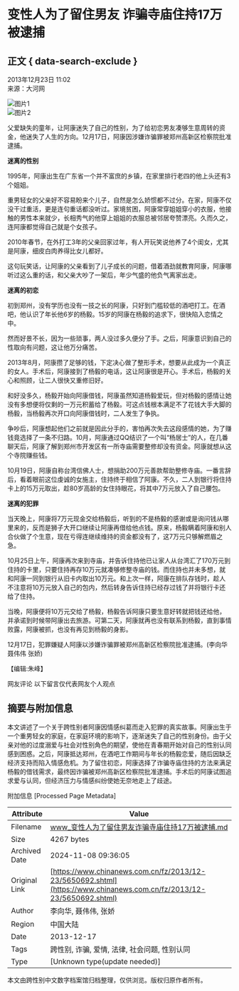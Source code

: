 # 变性人为了留住男友 诈骗寺庙住持17万被逮捕

## 正文 { data-search-exclude }


2013年12月23日 11:02  
来源：大河网  

![图片1](http://www.chinanews.com/fileftp/2020/03/2020-03-11/U194P4T47D46410F978DT20200311093349.jpg)  
![图片2](http://www.chinanews.com/fileftp/2020/03/2020-03-11/U194P4T47D46410F977DT20200311083723.jpg)  

父爱缺失的童年，让阿康迷失了自己的性别，为了给初恋男友凑够生意周转的资金，他迷失了人生的方向。12月17日，阿康因涉嫌诈骗罪被郑州高新区检察院批准逮捕。

**迷离的性别**

1995年，阿康出生在广东省一个并不富庶的乡镇，在家里排行老四的他上头还有3个姐姐。

重男轻女的父亲好不容易盼来个儿子，自然是怎么娇惯都不过分。在家，阿康不仅没干过重活，更是连句重话都没听过。家境贫困，阿康常穿姐姐穿小的衣服，他接触的男性本来就少，长相秀气的他穿上姐姐的衣服总被邻居夸赞漂亮。久而久之，连阿康都觉得自己就是个女孩子。

2010年春节，在外打工3年的父亲回家过年，有人开玩笑说他养了4个闺女，尤其是阿康，细皮白肉养得比女儿都好。

这句玩笑话，让阿康的父亲看到了儿子成长的问题，借着酒劲就教育阿康，阿康哪听过这么重的话，和父亲大吵了一架后，年少气盛的他负气离家出走。

**迷离的初恋**

初到郑州，没有学历也没有一技之长的阿康，只好到门槛较低的酒吧打工。在酒吧，他认识了年长他6岁的杨毅。15岁的阿康在杨毅的追求下，很快陷入恋情之中。

然而好景不长，因为一些琐事，两人没过多久便分了手。之后，阿康意识到自己的性取向有问题，这让他万分痛苦。

2013年8月，阿康攒了足够的钱，下定决心做了整形手术，想要从此成为一个真正的女人。手术后，阿康接到了杨毅的电话，这让阿康很是开心。手术后，杨毅的关心和照顾，让二人很快又重修旧好。

和好没多久，杨毅开始向阿康借钱，阿康虽然知道杨毅爱玩，但对杨毅的感情让她没有多想便将仅剩的一万元积蓄给了杨毅。可这点钱根本满足不了花钱大手大脚的杨毅，当杨毅再次开口向阿康借钱时，二人发生了争执。

争吵后，阿康想起他们之前就是因此分手的，害怕再次失去这段感情的她，为了赚钱竟选择了一条不归路。10月，阿康通过QQ结识了一个叫“杨居士”的人，在几番聊天后，阿康了解到郑州市开发区有一所寺庙需要整修却没有资金。阿康就想从这个寺院赚些钱。

10月19日，阿康自称台湾信佛人士，想捐助200万元善款帮助整修寺庙。一番言辞后，看着眼前这位虔诚的女施主，住持终于相信了阿康。不久，二人到银行将住持卡上的15万元取出，趁80岁高龄的女住持眼花，将其中7万元放入了自己腰包。

**迷离的犯罪**

当天晚上，阿康将7万元现金交给杨毅后，听到的不是杨毅的感谢或是询问钱从哪里来的，反而是狮子大开口继续让阿康再借给他点钱。原来，杨毅瞒着阿康和别人合伙做了个生意，现在亏得连继续维持的资金都没有了，这7万元只够解燃眉之急。

10月25日上午，阿康再次来到寺庙，并告诉住持他已让家人从台湾汇了170万元到住持的卡里，只要住持再存10万元就凑够修整寺庙的钱。而住持也并未多想，就和阿康一同到银行从旧卡内取出10万元。和上次一样，阿康在排队存钱时，趁人不注意将10万元放入自己的包内，然后转身告诉住持已经存过钱了并将银行卡还给了住持。

当晚，阿康便将10万元交给了杨毅，杨毅告诉阿康只要生意好转就把钱还给他，并承诺到时候带阿康出去旅游。可第二天，阿康就再也没有联系到杨毅，直到事情败露，阿康被抓，也没有再见到杨毅的身影。

12月17日，犯罪嫌疑人阿康以涉嫌诈骗罪被郑州高新区检察院批准逮捕。(李向华 聂伟伟 张娇)

【编辑:朱峰】

网友评论  以下留言仅代表网友个人观点

## 摘要与附加信息

<!-- tcd_abstract -->
本文讲述了一个关于跨性别者阿康因情感纠葛而走入犯罪的真实故事。阿康出生于一个重男轻女的家庭，在家庭环境的影响下，逐渐迷失了自己的性别身份。由于父亲对他的过度溺爱与社会对性别角色的期望，使他在青春期开始对自己的性别认同感到困惑。之后，阿康抵达郑州，在酒吧工作期间与年长的杨毅恋爱，随后因缺乏经济支持而陷入情感危机。为了留住初恋，阿康选择了诈骗寺庙住持的方法来满足杨毅的借钱需求，最终因诈骗被郑州高新区检察院批准逮捕。手术后的阿康试图追求爱与认同，但经济压力与情感纠纷使她无奈地走上了歧途。
<!-- tcd_abstract_end -->

附加信息 [Processed Page Metadata]

| Attribute       | Value                                  |
|-----------------|----------------------------------------|
| Filename        | www_变性人为了留住男友诈骗寺庙住持17万被逮捕.md                             |
| Size            | 4267 bytes                           |
| Archived Date   | 2024-11-08 09:36:05                             |
| Original Link   | [https://www.chinanews.com.cn/fz/2013/12-23/5650692.shtml](https://www.chinanews.com.cn/fz/2013/12-23/5650692.shtml)                       |
| Author          | 李向华, 聂伟伟, 张娇                               |
| Region          | 中国大陆                               |
| Date            | 2013-12-17                                 |
| Tags            | 跨性别, 诈骗, 爱情, 法律, 社会问题, 性别认同                                 |
| Type            | [Unknown type(update needed)]                                 |
<!-- tcd_table_end -->

本文由跨性别中文数字档案馆归档整理，仅供浏览。版权归原作者所有。
